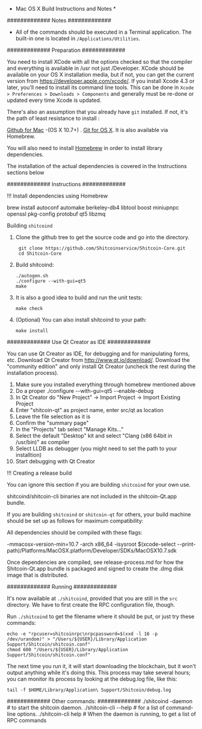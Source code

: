 ﻿* Mac OS X Build Instructions and Notes *


############# Notes #############

* All of the commands should be executed in a Terminal application. The
built-in one is located in `/Applications/Utilities`.

############# Preparation #############

You need to install XCode with all the options checked so that the compiler
and everything is available in /usr not just /Developer. XCode should be
available on your OS X installation media, but if not, you can get the
current version from https://developer.apple.com/xcode/. If you install
Xcode 4.3 or later, you'll need to install its command line tools. This can
be done in `Xcode > Preferences > Downloads > Components` and generally must
be re-done or updated every time Xcode is updated.

There's also an assumption that you already have `git` installed. If
not, it's the path of least resistance to install :

[Github for Mac](https://mac.github.com/) -(OS X 10.7+) .
[Git for OS X](https://code.google.com/p/git-osx-installer/).
It is also available via Homebrew.

You will also need to install [Homebrew](http://brew.sh) in order to install library dependencies.

The installation of the actual dependencies is covered in the Instructions
sections below

############# Instructions #############

!!! Install dependencies using Homebrew

 brew install autoconf automake berkeley-db4 libtool boost miniupnpc openssl pkg-config protobuf qt5 libzmq

Building `shitcoind`

1. Clone the github tree to get the source code and go into the directory.

        git clone https://github.com/Shitcoinservice/Shitcoin-Core.git
        cd Shitcoin-Core

2.  Build shitcoind:

        ./autogen.sh
        ./configure --with-gui=qt5
        make

3.  It is also a good idea to build and run the unit tests:

        make check

4.  (Optional) You can also install shitcoind to your path:

        make install

############# Use Qt Creator as IDE #############

You can use Qt Creator as IDE, for debugging and for manipulating forms, etc.
Download Qt Creator from http://www.qt.io/download/. Download the "community edition" and only install Qt Creator (uncheck the rest during the installation process).

1. Make sure you installed everything through homebrew mentioned above
2. Do a proper ./configure --with-gui=qt5 --enable-debug
3. In Qt Creator do "New Project" -> Import Project -> Import Existing Project
4. Enter "shitcoin-qt" as project name, enter src/qt as location
5. Leave the file selection as it is
6. Confirm the "summary page"
7. In the "Projects" tab select "Manage Kits..."
8. Select the default "Desktop" kit and select "Clang (x86 64bit in /usr/bin)" as compiler
9. Select LLDB as debugger (you might need to set the path to your installtion)
10. Start debugging with Qt Creator

!!! Creating a release build

You can ignore this section if you are building `shitcoind` for your own use.

shitcoind/shitcoin-cli binaries are not included in the shitcoin-Qt.app bundle.

If you are building `shitcoind` or `shitcoin-qt` for others, your build machine should be set up as follows for maximum compatibility:

All dependencies should be compiled with these flags:

 -mmacosx-version-min=10.7
 -arch x86_64
 -isysroot $(xcode-select --print-path)/Platforms/MacOSX.platform/Developer/SDKs/MacOSX10.7.sdk

Once dependencies are compiled, see release-process.md for how the Shitcoin-Qt.app bundle is packaged and signed to create the .dmg disk image that is distributed.

############# Running #############

It's now available at `./shitcoind`, provided that you are still in the `src`
directory. We have to first create the RPC configuration file, though.

Run `./shitcoind` to get the filename where it should be put, or just try these
commands:

    echo -e "rpcuser=shitcoinrpc\nrpcpassword=$(xxd -l 16 -p /dev/urandom)" > "/Users/${USER}/Library/Application Support/Shitcoin/shitcoin.conf"
    chmod 600 "/Users/${USER}/Library/Application Support/Shitcoin/shitcoin.conf"

The next time you run it, it will start downloading the blockchain, but it won't
output anything while it's doing this. This process may take several hours;
you can monitor its process by looking at the debug.log file, like this:

    tail -f $HOME/Library/Application\ Support/Shitcoin/debug.log

############# Other commands: #############
./shitcoind -daemon # to start the shitcoin daemon.
./shitcoin-cli --help  # for a list of command-line options.
./shitcoin-cli help    # When the daemon is running, to get a list of RPC commands

